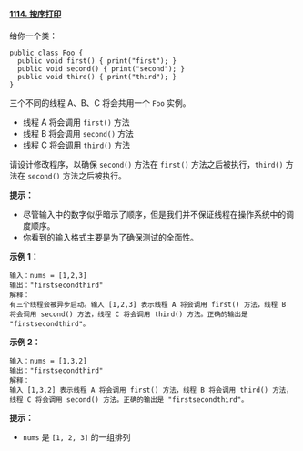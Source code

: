 ﻿#### [1114\. 按序打印](https://leetcode.cn/problems/print-in-order/)

给你一个类：

```
public class Foo {
  public void first() { print("first"); }
  public void second() { print("second"); }
  public void third() { print("third"); }
}
```

三个不同的线程 A、B、C 将会共用一个 `Foo` 实例。

-   线程 A 将会调用 `first()` 方法
-   线程 B 将会调用 `second()` 方法
-   线程 C 将会调用 `third()` 方法

请设计修改程序，以确保 `second()` 方法在 `first()` 方法之后被执行，`third()` 方法在 `second()` 方法之后被执行。

**提示：**

-   尽管输入中的数字似乎暗示了顺序，但是我们并不保证线程在操作系统中的调度顺序。
-   你看到的输入格式主要是为了确保测试的全面性。

**示例 1：**

```
输入：nums = [1,2,3]
输出："firstsecondthird"
解释：
有三个线程会被异步启动。输入 [1,2,3] 表示线程 A 将会调用 first() 方法，线程 B 将会调用 second() 方法，线程 C 将会调用 third() 方法。正确的输出是 "firstsecondthird"。

```

**示例 2：**

```
输入：nums = [1,3,2]
输出："firstsecondthird"
解释：
输入 [1,3,2] 表示线程 A 将会调用 first() 方法，线程 B 将会调用 third() 方法，线程 C 将会调用 second() 方法。正确的输出是 "firstsecondthird"。
```

**提示：**

-   `nums` 是 `[1, 2, 3]` 的一组排列
